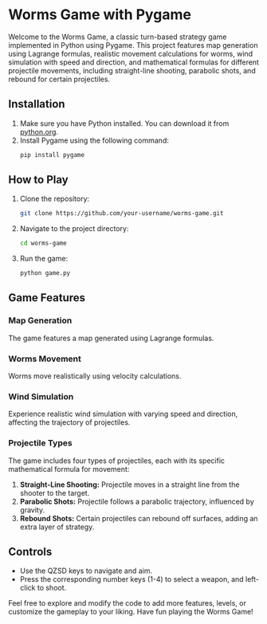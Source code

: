 # Worms Game with Pygame

Welcome to the Worms Game, a classic turn-based strategy game implemented in Python using Pygame. This project features map generation using Lagrange formulas, realistic movement calculations for worms, wind simulation with speed and direction, and mathematical formulas for different projectile movements, including straight-line shooting, parabolic shots, and rebound for certain projectiles.

## Installation

1. Make sure you have Python installed. You can download it from [python.org](https://www.python.org/).
2. Install Pygame using the following command:
    ```bash
    pip install pygame
    ```

## How to Play

1. Clone the repository:

    ```bash
    git clone https://github.com/your-username/worms-game.git
    ```

2. Navigate to the project directory:

    ```bash
    cd worms-game
    ```

3. Run the game:
    ```bash
    python game.py
    ```

## Game Features

### Map Generation

The game features a map generated using Lagrange formulas.

### Worms Movement

Worms move realistically using velocity calculations.

### Wind Simulation

Experience realistic wind simulation with varying speed and direction, affecting the trajectory of projectiles.

### Projectile Types

The game includes four types of projectiles, each with its specific mathematical formula for movement:

1. **Straight-Line Shooting:** Projectile moves in a straight line from the shooter to the target.
2. **Parabolic Shots:** Projectile follows a parabolic trajectory, influenced by gravity.
3. **Rebound Shots:** Certain projectiles can rebound off surfaces, adding an extra layer of strategy.

## Controls

-   Use the QZSD keys to navigate and aim.
-   Press the corresponding number keys (1-4) to select a weapon, and left-click to shoot.

Feel free to explore and modify the code to add more features, levels, or customize the gameplay to your liking. Have fun playing the Worms Game!
